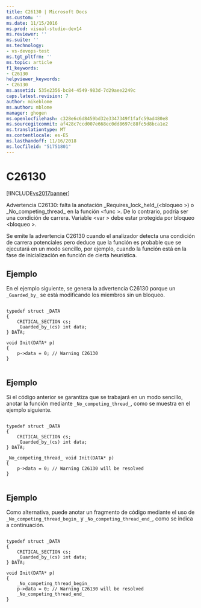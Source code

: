 ```yaml
---
title: C26130 | Microsoft Docs
ms.custom: ''
ms.date: 11/15/2016
ms.prod: visual-studio-dev14
ms.reviewer: ''
ms.suite: ''
ms.technology:
- vs-devops-test
ms.tgt_pltfrm: ''
ms.topic: article
f1_keywords:
- C26130
helpviewer_keywords:
- C26130
ms.assetid: 535e2356-bc84-4549-983d-7d29aee2249c
caps.latest.revision: 7
author: mikeblome
ms.author: mblome
manager: ghogen
ms.openlocfilehash: c328e6c6d8459bd32e3347349f1fafc59ad480e8
ms.sourcegitcommit: af428c7ccd007e668ec0dd8697c88fc5d8bca1e2
ms.translationtype: MT
ms.contentlocale: es-ES
ms.lasthandoff: 11/16/2018
ms.locfileid: "51751801"
---
```

# <a name="c26130"></a>C26130
[!INCLUDE[vs2017banner](../includes/vs2017banner.md)]

Advertencia C26130: falta la anotación \_Requires_lock_held\_(\<bloqueo >) o \_No_competing_thread\_ en la función \<func >. De lo contrario, podría ser una condición de carrera. Variable \<var > debe estar protegida por bloqueo \<bloqueo >.  
  
 Se emite la advertencia C26130 cuando el analizador detecta una condición de carrera potenciales pero deduce que la función es probable que se ejecutará en un modo sencillo, por ejemplo, cuando la función está en la fase de inicialización en función de cierta heurística.  
  
## <a name="example"></a>Ejemplo  
 En el ejemplo siguiente, se genera la advertencia C26130 porque un `_Guarded_by_` se está modificando los miembros sin un bloqueo.  
  
```  
  
typedef struct _DATA   
{  
    CRITICAL_SECTION cs;  
    _Guarded_by_(cs) int data;  
} DATA;  
  
void Init(DATA* p)   
{  
    p->data = 0; // Warning C26130  
}  
  
```  
  
## <a name="example"></a>Ejemplo  
 Si el código anterior se garantiza que se trabajará en un modo sencillo, anotar la función mediante `_No_competing_thread_`, como se muestra en el ejemplo siguiente.  
  
```  
  
typedef struct _DATA   
{  
    CRITICAL_SECTION cs;  
    _Guarded_by_(cs) int data;  
} DATA;  
  
_No_competing_thread_ void Init(DATA* p)   
{  
    p->data = 0; // Warning C26130 will be resolved  
}  
  
```  
  
## <a name="example"></a>Ejemplo  
 Como alternativa, puede anotar un fragmento de código mediante el uso de `_No_competing_thread_begin_` y `_No_competing_thread_end_`, como se indica a continuación.  
  
```  
  
typedef struct _DATA   
{  
    CRITICAL_SECTION cs;  
    _Guarded_by_(cs) int data;  
} DATA;  
  
void Init(DATA* p)   
{  
    _No_competing_thread_begin_  
    p->data = 0; // Warning C26130 will be resolved  
    _No_competing_thread_end_  
}  
  
```



